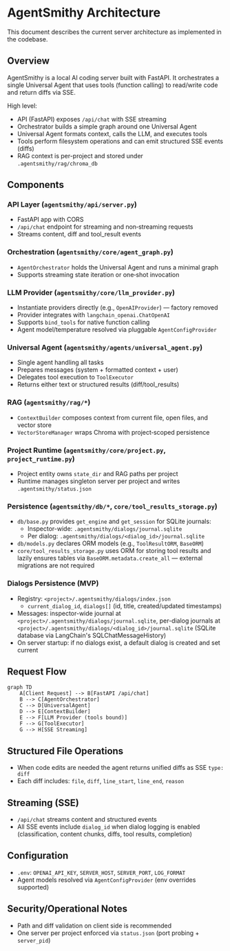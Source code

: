 # AgentSmithy Architecture

This document describes the current server architecture as implemented in the codebase.

## Overview

AgentSmithy is a local AI coding server built with FastAPI. It orchestrates a single Universal Agent that uses tools (function calling) to read/write code and return diffs via SSE.

High level:
- API (FastAPI) exposes `/api/chat` with SSE streaming
- Orchestrator builds a simple graph around one Universal Agent
- Universal Agent formats context, calls the LLM, and executes tools
- Tools perform filesystem operations and can emit structured SSE events (diffs)
- RAG context is per-project and stored under `.agentsmithy/rag/chroma_db`

## Components

### API Layer (`agentsmithy/api/server.py`)
- FastAPI app with CORS
- `/api/chat` endpoint for streaming and non‑streaming requests
- Streams content, diff and tool_result events

### Orchestration (`agentsmithy/core/agent_graph.py`)
- `AgentOrchestrator` holds the Universal Agent and runs a minimal graph
- Supports streaming state iteration or one‑shot invocation

### LLM Provider (`agentsmithy/core/llm_provider.py`)
- Instantiate providers directly (e.g., `OpenAIProvider`) — factory removed
- Provider integrates with `langchain_openai.ChatOpenAI`
- Supports `bind_tools` for native function calling
- Agent model/temperature resolved via pluggable `AgentConfigProvider`

### Universal Agent (`agentsmithy/agents/universal_agent.py`)
- Single agent handling all tasks
- Prepares messages (system + formatted context + user)
- Delegates tool execution to `ToolExecutor`
- Returns either text or structured results (diff/tool_results)

### RAG (`agentsmithy/rag/*`)
- `ContextBuilder` composes context from current file, open files, and vector store
- `VectorStoreManager` wraps Chroma with project‑scoped persistence

### Project Runtime (`agentsmithy/core/project.py`, `project_runtime.py`)
- Project entity owns `state_dir` and RAG paths per project
- Runtime manages singleton server per project and writes `.agentsmithy/status.json`

### Persistence (`agentsmithy/db/*`, `core/tool_results_storage.py`)
- `db/base.py` provides `get_engine` and `get_session` for SQLite journals:
  - Inspector-wide: `.agentsmithy/dialogs/journal.sqlite`
  - Per dialog: `.agentsmithy/dialogs/<dialog_id>/journal.sqlite`
- `db/models.py` declares ORM models (e.g., `ToolResultORM`, `BaseORM`)
- `core/tool_results_storage.py` uses ORM for storing tool results and lazily ensures tables via `BaseORM.metadata.create_all` — external migrations are not required

### Dialogs Persistence (MVP)
- Registry: `<project>/.agentsmithy/dialogs/index.json`
  - `current_dialog_id`, `dialogs[]` (id, title, created/updated timestamps)
- Messages: inspector-wide journal at `<project>/.agentsmithy/dialogs/journal.sqlite`, per-dialog journals at `<project>/.agentsmithy/dialogs/<dialog_id>/journal.sqlite` (SQLite database via LangChain's SQLChatMessageHistory)
- On server startup: if no dialogs exist, a default dialog is created and set current

## Request Flow

```mermaid
graph TD
    A[Client Request] --> B[FastAPI /api/chat]
    B --> C[AgentOrchestrator]
    C --> D[UniversalAgent]
    D --> E[ContextBuilder]
    E --> F[LLM Provider (tools bound)]
    F --> G[ToolExecutor]
    G --> H[SSE Streaming]
```

## Structured File Operations

- When code edits are needed the agent returns unified diffs as SSE `type: diff`
- Each diff includes: `file`, `diff`, `line_start`, `line_end`, `reason`

## Streaming (SSE)

- `/api/chat` streams content and structured events
- All SSE events include `dialog_id` when dialog logging is enabled (classification, content chunks, diffs, tool results, completion)

## Configuration

- `.env`: `OPENAI_API_KEY`, `SERVER_HOST`, `SERVER_PORT`, `LOG_FORMAT`
- Agent models resolved via `AgentConfigProvider` (env overrides supported)

## Security/Operational Notes

- Path and diff validation on client side is recommended
- One server per project enforced via `status.json` (port probing + `server_pid`)
